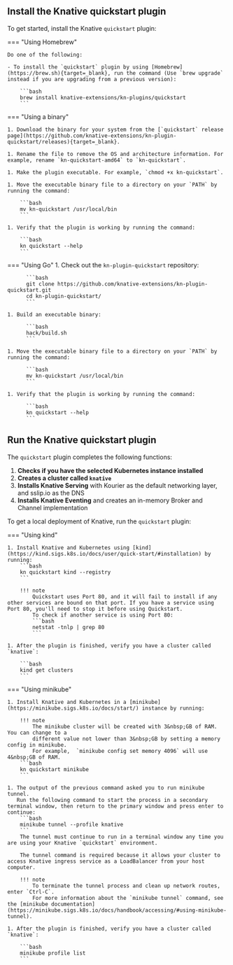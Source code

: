 <!-- Snippet used in the following topics:
- /docs/getting-started/quickstart-install.md
- /docs/install/quickstart-install.md
-->
## Install the Knative quickstart plugin

To get started, install the Knative `quickstart` plugin:

=== "Using Homebrew"

    Do one of the following:

    - To install the `quickstart` plugin by using [Homebrew](https://brew.sh){target=_blank}, run the command (Use `brew upgrade` instead if you are upgrading from a previous version):

        ```bash
        brew install knative-extensions/kn-plugins/quickstart
        ```

=== "Using a binary"

    1. Download the binary for your system from the [`quickstart` release page](https://github.com/knative-extensions/kn-plugin-quickstart/releases){target=_blank}.

    1. Rename the file to remove the OS and architecture information. For example, rename `kn-quickstart-amd64` to `kn-quickstart`.

    1. Make the plugin executable. For example, `chmod +x kn-quickstart`.

    1. Move the executable binary file to a directory on your `PATH` by running the command:

        ```bash
        mv kn-quickstart /usr/local/bin
        ```

    1. Verify that the plugin is working by running the command:

        ```bash
        kn quickstart --help
        ```

=== "Using Go"
    1. Check out the `kn-plugin-quickstart` repository:

          ```bash
          git clone https://github.com/knative-extensions/kn-plugin-quickstart.git
          cd kn-plugin-quickstart/
          ```

    1. Build an executable binary:

          ```bash
          hack/build.sh
          ```

    1. Move the executable binary file to a directory on your `PATH` by running the command:

          ```bash
          mv kn-quickstart /usr/local/bin
          ```

    1. Verify that the plugin is working by running the command:

          ```bash
          kn quickstart --help
          ```

## Run the Knative quickstart plugin

The `quickstart` plugin completes the following functions:

1. **Checks if you have the selected Kubernetes instance installed**
1. **Creates a cluster called `knative`**
1. **Installs Knative Serving** with Kourier as the default networking layer, and sslip.io as the DNS
1. **Installs Knative Eventing** and creates an in-memory Broker and Channel implementation


To get a local deployment of Knative, run the `quickstart` plugin:

=== "Using kind"


    1. Install Knative and Kubernetes using [kind](https://kind.sigs.k8s.io/docs/user/quick-start/#installation) by running:
        ```bash
        kn quickstart kind --registry
        ```

        !!! note
            Quickstart uses Port 80, and it will fail to install if any other services are bound on that port. If you have a service using Port 80, you'll need to stop it before using Quickstart.
            To check if another service is using Port 80:
            ```bash
            netstat -tnlp | grep 80
            ```

    1. After the plugin is finished, verify you have a cluster called `knative`:

        ```bash
        kind get clusters
        ```

=== "Using minikube"

    1. Install Knative and Kubernetes in a [minikube](https://minikube.sigs.k8s.io/docs/start/) instance by running:

        !!! note
            The minikube cluster will be created with 3&nbsp;GB of RAM. You can change to a
            different value not lower than 3&nbsp;GB by setting a memory config in minikube.
            For example,  `minikube config set memory 4096` will use 4&nbsp;GB of RAM.
        ```bash
        kn quickstart minikube
        ```

    1. The output of the previous command asked you to run minikube tunnel.
       Run the following command to start the process in a secondary terminal window, then return to the primary window and press enter to continue:
        ```bash
        minikube tunnel --profile knative
        ```
        The tunnel must continue to run in a terminal window any time you are using your Knative `quickstart` environment.

        The tunnel command is required because it allows your cluster to access Knative ingress service as a LoadBalancer from your host computer.

        !!! note
            To terminate the tunnel process and clean up network routes, enter `Ctrl-C`.
            For more information about the `minikube tunnel` command, see the [minikube documentation](https://minikube.sigs.k8s.io/docs/handbook/accessing/#using-minikube-tunnel).

    1. After the plugin is finished, verify you have a cluster called `knative`:

        ```bash
        minikube profile list
        ```
